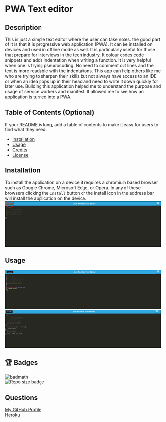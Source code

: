 # PWA Text editor

## Description

This is just a simple text editor where the user can take notes. the good part of it is that it is progressive web application (PWA). It can be installed on devices and used in offline mode as well. It is particularly useful for those that prepare for interviews in the tech industry. It colour codes code snippets and adds indentation when writing a function. It is very helpful when one is trying pseudocoding. No need to comment out lines and the text is more readable with the indentations. 
This app can help others like me who are trying to sharpen their skills but not always have access to an IDE or when an idea pops up in their head and need to write it down quickly for later use. 
Building this application helped me to understand the purpose and usage of service workers and manifest. It allowed me to see how an application is turned into a PWA. 

## Table of Contents (Optional)

If your README is long, add a table of contents to make it easy for users to find what they need.

- [Installation](#installation)
- [Usage](#usage)
- [Credits](#credits)
- [License](#license)

## Installation

To install the application on a device it requires a chromium based browser such as Google Chrome, Microsoft Edge, or Opera. In any of these browsers clicking the `Install` button or the install icon in the address bar will install the application on the device. 
![Install](./Assets/screenshot.png)

## Usage

![alt text](./Assets/screenshot2.png)
![alt text](./Assets/screenshot3.png)

## :trophy: Badges

![badmath](https://img.shields.io/github/languages/top/bordanattila/text-editor)  
![Repo size badge](https://img.shields.io/github/repo-size/bordanattila/text-editor?color=information)

## Questions
  [My GitHub Profile](https://github.com/attila)  
  [Heroku](https://attilatexteditor-app.herokuapp.com/)
